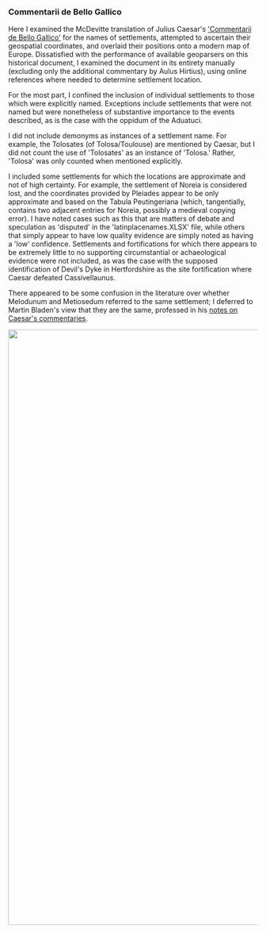 ### Commentarii de Bello Gallico

Here I examined the McDevitte translation of Julius Caesar's ['Commentarii de Bello Gallico'](http://www.gutenberg.org/ebooks/10657) for the names of settlements, attempted to ascertain their geospatial coordinates, and overlaid their positions onto a modern map of Europe. Dissatisfied with the performance of available geoparsers on this historical document, I examined the document in its entirety manually (excluding only the additional commentary by Aulus Hirtius), using online references where needed to determine settlement location.

For the most part, I confined the inclusion of individual settlements to those which were explicitly named. 
Exceptions include settlements that were not named but were nonetheless of substantive importance to the events 
described, as is the case with the oppidum of the Aduatuci. 

I did not include demonyms as instances of a settlement name. For example,
the Tolosates (of Tolosa/Toulouse) are mentioned by Caesar, but I did not count the use of 'Tolosates' 
as an instance of 'Tolosa.' Rather, 'Tolosa' was only counted when mentioned explicitly.

I included some settlements for which the locations are approximate and not of high certainty. For example, 
the settlement of Noreia is considered lost, and the coordinates provided by Pleiades appear to
be only approximate and based on the Tabula Peutingeriana (which, tangentially, contains two adjacent
entries for Noreia, possibly a medieval copying error). I have noted cases such as this that are matters of
debate and speculation as 'disputed' in the 'latinplacenames.XLSX' file, while others that simply appear to have low quality evidence are 
simply noted as having a 'low' confidence. Settlements and fortifications for which there appears to be
extremely little to no supporting circumstantial or achaeological evidence were not included, as was the case
with the supposed identification of Devil's Dyke in Hertfordshire as the site fortification where Caesar
defeated Cassivellaunus.

There appeared to be some confusion in the literature over whether Melodunum and Metiosedum referred to the same
settlement; I deferred to Martin Bladen's view that they are the same, professed in his [notes on Caesar's commentaries](https://books.google.com/books?id=f75yPjN9S48C&pg=PR15&lpg=PR15&dq=Metiosedum&source=bl&ots=yP2aBPDBU_&sig=ACfU3U1ZDRBG9LbYIQo5ZU43zqFv5PmUUg&hl=en&sa=X&ved=2ahUKEwjVz-ynyYPwAhVVHc0KHcW7D8EQ6AEwD3oECAwQAw#v=onepage&q=Metiosedum&f=false).


</div>
<p float="left">
   <img src="https://github.com/RobertsEng/caesarcommentary/blob/main/caesarsettlements.png" width="1200" />
</p>




